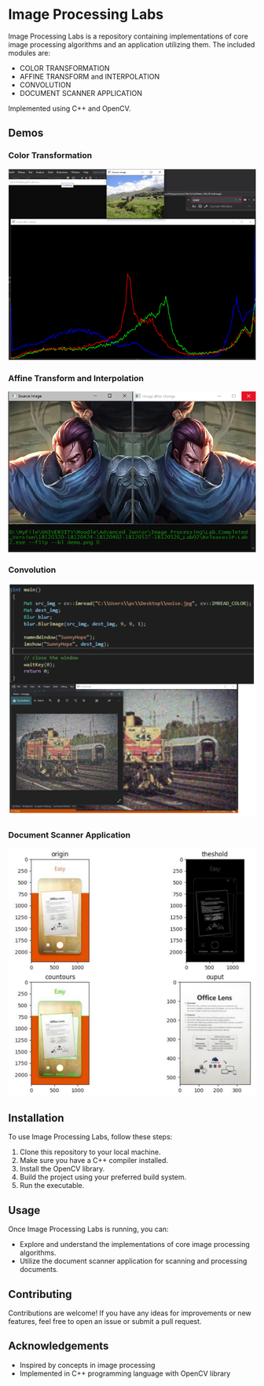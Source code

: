 # Image Processing Labs

Image Processing Labs is a repository containing implementations of core image processing algorithms and an application utilizing them. The included modules are:

- COLOR TRANSFORMATION
- AFFINE TRANSFORM and INTERPOLATION
- CONVOLUTION
- DOCUMENT SCANNER APPLICATION

Implemented using C++ and OpenCV.

## Demos

### Color Transformation
![Color Transformation Demo](./demo/color_transformation_demo.png)

### Affine Transform and Interpolation
![Affine Transform Demo](./demo/affine_transform_demo.png)

### Convolution
![Convolution Demo](./demo/convolution_demo.png)

### Document Scanner Application
![Document Scanner Demo](./demo/document_scanner_demo.png)

## Installation

To use Image Processing Labs, follow these steps:

1. Clone this repository to your local machine.
2. Make sure you have a C++ compiler installed.
3. Install the OpenCV library.
4. Build the project using your preferred build system.
5. Run the executable.

## Usage

Once Image Processing Labs is running, you can:

- Explore and understand the implementations of core image processing algorithms.
- Utilize the document scanner application for scanning and processing documents.

## Contributing

Contributions are welcome! If you have any ideas for improvements or new features, feel free to open an issue or submit a pull request.


## Acknowledgements

- Inspired by concepts in image processing
- Implemented in C++ programming language with OpenCV library


